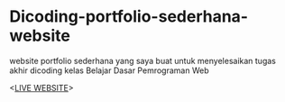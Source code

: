 # Dicoding-portfolio-sederhana-website
website portfolio sederhana yang saya buat untuk menyelesaikan tugas akhir dicoding kelas Belajar Dasar Pemrograman Web


<[LIVE WEBSITE](https://nandasafiqalfiansyah.github.io/Dicoding-portfolio-sederhana-website/)>
